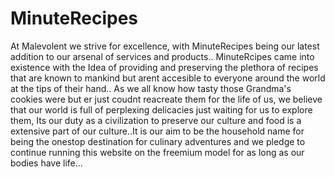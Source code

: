 # MinuteRecipes

At Malevolent we strive for excellence, with MinuteRecipes being our latest addition to our arsenal of services and products..
MinuteRcipes came into existence with the Idea of providing and preserving the plethora of recipes that are known to mankind but arent accesible to everyone around the world at the tips of their hand..
As we all know how  tasty those Grandma's cookies were but  er just coudnt reacreate them for the life of us, we believe that our world is full  of perplexing delicacies just waiting for us to explore them, Its our duty as a civilization to preserve our culture and food is a extensive part of our culture..It is our aim to be the household name for being the onestop destination for culinary adventures and we pledge to continue running this website on the freemium model for as long as our bodies have life...
